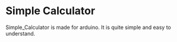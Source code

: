 # Simple Calculator
Simple_Calculator is made for arduino.
It is quite simple and easy to understand.
